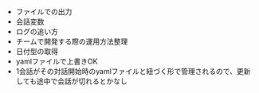 - ファイルでの出力
- 会話変数
- ログの追い方
- チームで開発する際の運用方法整理
- 日付型の取得
- yamlファイルで上書きOK
- 1会話がその対話開始時のyamlファイルと紐づく形で管理されるので、更新しても途中で会話が切れるとかなし
